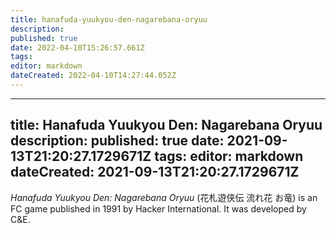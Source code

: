 ```yaml
---
title: hanafuda-yuukyou-den-nagarebana-oryuu
description: 
published: true
date: 2022-04-10T15:26:57.661Z
tags: 
editor: markdown
dateCreated: 2022-04-10T14:27:44.052Z
---
```


---
title: Hanafuda Yuukyou Den: Nagarebana Oryuu
description: 
published: true
date: 2021-09-13T21:20:27.1729671Z 
tags: 
editor: markdown
dateCreated: 2021-09-13T21:20:27.1729671Z
---
_Hanafuda Yuukyou Den: Nagarebana Oryuu_ (<span lang='ja'>花札遊侠伝 流れ花 お竜</span>) is an FC game published in 1991 by Hacker International.
It was developed by C&E.
